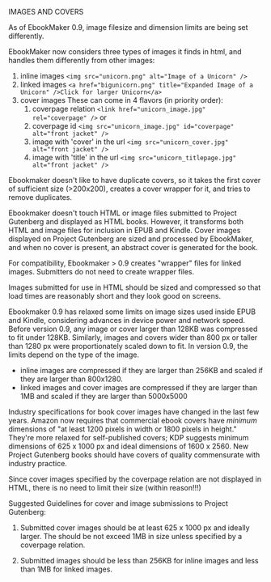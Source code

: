 IMAGES AND COVERS

As of EbookMaker 0.9, image filesize and dimension limits are being set differently.

EbookMaker now considers three types of images it finds in html, and handles them differently from other images:

1. inline images
    `<img src="unicorn.png" alt="Image of a Unicorn" />`
2. linked images
    `<a href="bigunicorn.png" title="Expanded Image of a Unicorn" />Click for larger Unicorn</a>`
3. cover images
   These can come in 4 flavors (in priority order):
    1. coverpage relation
        `<link href="unicorn_image.jpg" rel="coverpage" />`  or 
    2. coverpage id
        `<img src="unicorn_image.jpg" id="coverpage" alt="front jacket" />`
    3. image with 'cover' in the url
        `<img src="unicorn_cover.jpg" alt="front jacket" />`
    4. image with 'title' in the url
        `<img src="unicorn_titlepage.jpg" alt="front jacket" />`

Ebookmaker doesn't like to have duplicate covers, so it takes the first cover of sufficient size (>200x200), creates a cover wrapper for it, and tries to remove duplicates.

Ebookmaker doesn't touch HTML or image files submitted to Project Gutenberg and displayed as HTML books. However, it transforms both HTML and image files for inclusion in EPUB and Kindle. Cover images displayed on Project Gutenberg are sized and processed by EbookMaker, and when no cover is present, an abstract cover is generated for the book.

For compatibility, Ebookmaker > 0.9 creates "wrapper" files for linked images. Submitters do not need to create wrapper files.

Images submitted for use in HTML should be sized and compressed so that load times are reasonably short and they look good on screens.

Ebookmaker 0.9 has relaxed some limits on image sizes used inside EPUB and Kindle, considering advances in device power and network speed. Before version 0.9, any image or cover larger than 128KB was compressed to  fit under 128KB. Similarly, images and covers wider than 800 px or taller than 1280 px were proportionately scaled down to fit. In version 0.9, the limits depend on the type of the image. 

- inline images are compressed if they are larger than 256KB and scaled if they are larger than 800x1280.
- linked images and cover images are compressed if they are larger than 1MB and scaled if they are larger than 5000x5000

Industry specifications for book cover images have changed in the last few years. Amazon now requires that commercial ebook covers have _minimum_ dimensions of "at least 1200 pixels in width or 1800 pixels in height." They're more relaxed for self-published covers; KDP suggests minimum dimensions of 625 x 1000 px and ideal dimensions of 1600 x 2560. New Project Gutenberg books should have covers of quality commensurate with industry practice.

Since cover images specified by the coverpage relation are not displayed in HTML, there is no need to limit their size (within reason!!!)

Suggested Guidelines for cover and image submissions to Project Gutenberg:

1. Submitted cover images should be at least 625 x 1000 px and ideally larger. The should be not exceed 1MB in size unless specified by a coverpage relation.

2. Submitted images should be less than 256KB for inline images and less than 1MB for linked images.




